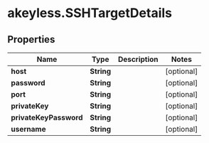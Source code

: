 # akeyless.SSHTargetDetails

## Properties

Name | Type | Description | Notes
------------ | ------------- | ------------- | -------------
**host** | **String** |  | [optional] 
**password** | **String** |  | [optional] 
**port** | **String** |  | [optional] 
**privateKey** | **String** |  | [optional] 
**privateKeyPassword** | **String** |  | [optional] 
**username** | **String** |  | [optional] 


